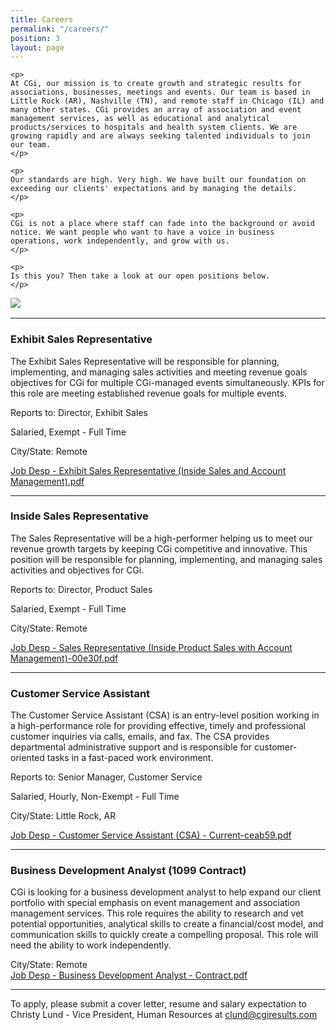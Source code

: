 ```yaml
---
title: Careers
permalink: "/careers/"
position: 3
layout: page
---
```


<div class="row mb-5 pb-4" style="margin-bottom: 1rem !important;">

  <div class="col-md-6">

    <p>
	At CGi, our mission is to create growth and strategic results for associations, businesses, meetings and events. Our team is based in Little Rock (AR), Nashville (TN), and remote staff in Chicago (IL) and many other states. CGi provides an array of association and event management services, as well as educational and analytical products/services to hospitals and health system clients. We are growing rapidly and are always seeking talented individuals to join our team.
    </p>

    <p>
    Our standards are high. Very high. We have built our foundation on exceeding our clients' expectations and by managing the details. 
    </p>

    <p>
    CGi is not a place where staff can fade into the background or avoid notice. We want people who want to have a voice in business operations, work independently, and grow with us. 
    </p>

    <p>
    Is this you? Then take a look at our open positions below.
    </p>

  </div>

  <div class="col-md-6">
    <img src="/uploads/Highland%20Ridge%20II.jpg" style="max-height: 375px;">
  </div>

</div>
<hr>

### Exhibit Sales Representative

The Exhibit Sales Representative will be responsible for planning, implementing, and managing sales activities and meeting revenue goals objectives for CGi for multiple CGi-managed events simultaneously.   KPIs for this role are meeting established revenue goals for multiple events.  <br />

Reports to: Director, Exhibit Sales <br />

Salaried, Exempt - Full Time<br />

City/State: Remote<br />

[Job Desp - Exhibit Sales Representative (Inside Sales and Account Management).pdf](/uploads/Job%20Desp%20-%20Exhibit%20Sales%20Representative%20(Inside%20Sales%20and%20Account%20Management).pdf)

<hr>

### Inside Sales Representative

The Sales Representative will be a high-performer helping us to meet our revenue growth targets by keeping CGi competitive and innovative.  This position will be responsible for planning, implementing, and managing sales activities and objectives for CGi.   <br />

Reports to: Director, Product Sales <br />

Salaried, Exempt - Full Time<br />

City/State: Remote<br />

[Job Desp - Sales Representative (Inside Product Sales with Account Management)-00e30f.pdf](/uploads/Job%20Desp%20-%20Sales%20Representative%20(Inside%20Product%20Sales%20with%20Account%20Management)-00e30f.pdf)

<hr>

### Customer Service Assistant

The Customer Service Assistant (CSA) is an entry-level position working in a high-performance role for providing effective, timely and professional customer inquiries via calls, emails, and fax.  The CSA provides departmental administrative support and is responsible for customer-oriented tasks in a fast-paced work environment.   <br />

Reports to: Senior Manager, Customer Service <br />

Salaried, Hourly, Non-Exempt - Full Time<br />

City/State: Little Rock, AR<br />

[Job Desp - Customer Service Assistant (CSA) - Current-ceab59.pdf](/uploads/Job%20Desp%20-%20Customer%20Service%20Assistant%20(CSA)%20-%20Current-ceab59.pdf)

<hr>

### Business Development Analyst (1099 Contract)

CGi is looking for a business development analyst to help expand our client portfolio with special emphasis on event management and association management services.  This role requires the ability to research and vet potential opportunities, analytical skills to create a financial/cost model, and communication skills to quickly create a compelling proposal.  This role will need the ability to work independently.    <br />

City/State: Remote <br />
[Job Desp - Business Development Analyst - Contract.pdf](/uploads/Job%20Desp%20-%20Business%20Development%20Analyst%20-%20Contract.pdf)

<hr>

To apply, please submit a cover letter, resume and salary expectation to Christy Lund - Vice President, Human Resources at clund@cgiresults.com


